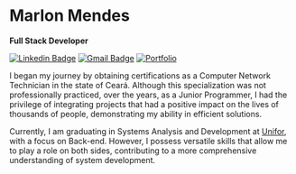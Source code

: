 # Marlon Mendes

**Full Stack Developer**

[![Linkedin Badge](https://img.shields.io/badge/-Marlon%20Mendes-030712?style=flat-square&logo=Linkedin&logoColor=f5f5f5&link=https://www.linkedin.com/in/marllonmendez/)](https://www.linkedin.com/in/marllonmendez/)
[![Gmail Badge](https://img.shields.io/badge/-marlonmendesor@gmail.com-030712?style=flat-square&logo=Gmail&logoColor=f5f5f5&link=mailto:marlonmendesor@gmail.com)](mailto:marlonmendesor@gmail.com)
[![Portfolio](https://img.shields.io/badge/marllonmendez.vercel.app-030712?style=flat-square&logo=Vercel&logoColor=f5f5f5&link=https://marllonmendez.vercel.app)](https://marllonmendez.vercel.app)

I began my journey by obtaining certifications as a Computer Network Technician in the state of Ceará. Although this specialization was not professionally practiced, over the years, as a Junior Programmer, I had the privilege of integrating projects that had a positive impact on the lives of thousands of people, demonstrating my ability in efficient solutions.

Currently, I am graduating in Systems Analysis and Development at [Unifor](https://www.unifor.br/), with a focus on Back-end. However, I possess versatile skills that allow me to play a role on both sides, contributing to a more comprehensive understanding of system development.
